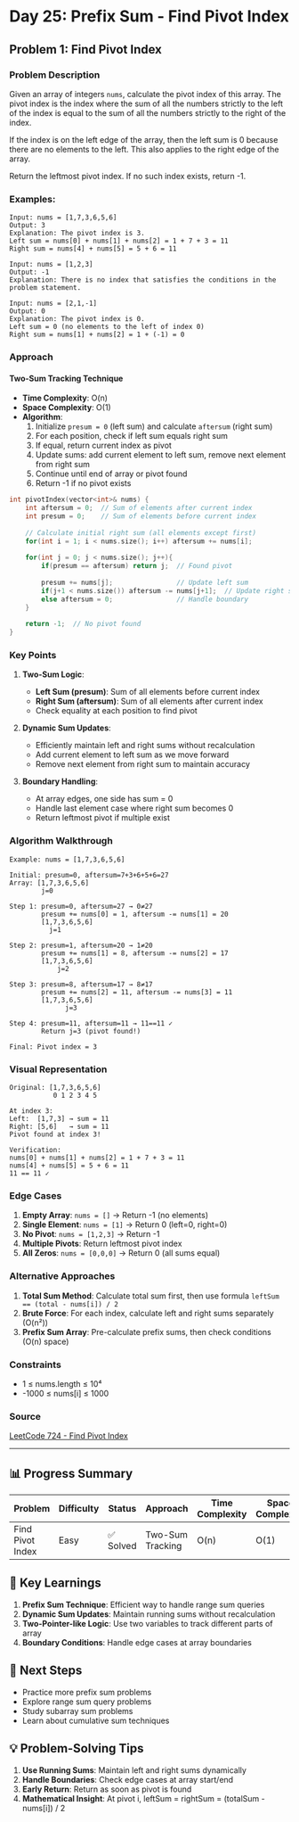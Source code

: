 # Day 25: Prefix Sum - Find Pivot Index

## Problem 1: Find Pivot Index

### Problem Description

Given an array of integers `nums`, calculate the pivot index of this array. The pivot index is the index where the sum of all the numbers strictly to the left of the index is equal to the sum of all the numbers strictly to the right of the index.

If the index is on the left edge of the array, then the left sum is 0 because there are no elements to the left. This also applies to the right edge of the array.

Return the leftmost pivot index. If no such index exists, return -1.

### Examples:

```
Input: nums = [1,7,3,6,5,6]
Output: 3
Explanation: The pivot index is 3.
Left sum = nums[0] + nums[1] + nums[2] = 1 + 7 + 3 = 11
Right sum = nums[4] + nums[5] = 5 + 6 = 11

Input: nums = [1,2,3]
Output: -1
Explanation: There is no index that satisfies the conditions in the problem statement.

Input: nums = [2,1,-1]
Output: 0
Explanation: The pivot index is 0.
Left sum = 0 (no elements to the left of index 0)
Right sum = nums[1] + nums[2] = 1 + (-1) = 0
```

### Approach

#### Two-Sum Tracking Technique

- **Time Complexity**: O(n)
- **Space Complexity**: O(1)
- **Algorithm**:
  1. Initialize `presum = 0` (left sum) and calculate `aftersum` (right sum)
  2. For each position, check if left sum equals right sum
  3. If equal, return current index as pivot
  4. Update sums: add current element to left sum, remove next element from right sum
  5. Continue until end of array or pivot found
  6. Return -1 if no pivot exists

```cpp
int pivotIndex(vector<int>& nums) {
    int aftersum = 0;  // Sum of elements after current index
    int presum = 0;    // Sum of elements before current index
    
    // Calculate initial right sum (all elements except first)
    for(int i = 1; i < nums.size(); i++) aftersum += nums[i];
    
    for(int j = 0; j < nums.size(); j++){
        if(presum == aftersum) return j;  // Found pivot
        
        presum += nums[j];                // Update left sum
        if(j+1 < nums.size()) aftersum -= nums[j+1];  // Update right sum
        else aftersum = 0;                // Handle boundary
    }
    
    return -1;  // No pivot found
}
```

### Key Points

1. **Two-Sum Logic**:
   - **Left Sum (presum)**: Sum of all elements before current index
   - **Right Sum (aftersum)**: Sum of all elements after current index
   - Check equality at each position to find pivot

2. **Dynamic Sum Updates**:
   - Efficiently maintain left and right sums without recalculation
   - Add current element to left sum as we move forward
   - Remove next element from right sum to maintain accuracy

3. **Boundary Handling**:
   - At array edges, one side has sum = 0
   - Handle last element case where right sum becomes 0
   - Return leftmost pivot if multiple exist

### Algorithm Walkthrough

```
Example: nums = [1,7,3,6,5,6]

Initial: presum=0, aftersum=7+3+6+5+6=27
Array: [1,7,3,6,5,6]
        j=0

Step 1: presum=0, aftersum=27 → 0≠27
        presum += nums[0] = 1, aftersum -= nums[1] = 20
        [1,7,3,6,5,6]
          j=1

Step 2: presum=1, aftersum=20 → 1≠20
        presum += nums[1] = 8, aftersum -= nums[2] = 17
        [1,7,3,6,5,6]
            j=2

Step 3: presum=8, aftersum=17 → 8≠17
        presum += nums[2] = 11, aftersum -= nums[3] = 11
        [1,7,3,6,5,6]
              j=3

Step 4: presum=11, aftersum=11 → 11==11 ✓
        Return j=3 (pivot found!)

Final: Pivot index = 3
```

### Visual Representation

```
Original: [1,7,3,6,5,6]
           0 1 2 3 4 5

At index 3:
Left:  [1,7,3] → sum = 11
Right: [5,6]   → sum = 11
Pivot found at index 3!

Verification:
nums[0] + nums[1] + nums[2] = 1 + 7 + 3 = 11
nums[4] + nums[5] = 5 + 6 = 11
11 == 11 ✓
```

### Edge Cases

1. **Empty Array**: `nums = []` → Return -1 (no elements)
2. **Single Element**: `nums = [1]` → Return 0 (left=0, right=0)
3. **No Pivot**: `nums = [1,2,3]` → Return -1
4. **Multiple Pivots**: Return leftmost pivot index
5. **All Zeros**: `nums = [0,0,0]` → Return 0 (all sums equal)

### Alternative Approaches

1. **Total Sum Method**: Calculate total sum first, then use formula `leftSum == (total - nums[i]) / 2`
2. **Brute Force**: For each index, calculate left and right sums separately (O(n²))
3. **Prefix Sum Array**: Pre-calculate prefix sums, then check conditions (O(n) space)

### Constraints

- 1 ≤ nums.length ≤ 10⁴
- -1000 ≤ nums[i] ≤ 1000

### Source

[LeetCode 724 - Find Pivot Index](https://leetcode.com/problems/find-pivot-index)

---

## 📊 Progress Summary

| Problem | Difficulty | Status | Approach | Time Complexity | Space Complexity |
|---------|------------|--------|----------|-----------------|------------------|
| Find Pivot Index | Easy | ✅ Solved | Two-Sum Tracking | O(n) | O(1) |

## 🎯 Key Learnings

1. **Prefix Sum Technique**: Efficient way to handle range sum queries
2. **Dynamic Sum Updates**: Maintain running sums without recalculation
3. **Two-Pointer-like Logic**: Use two variables to track different parts of array
4. **Boundary Conditions**: Handle edge cases at array boundaries

## 🚀 Next Steps

- Practice more prefix sum problems
- Explore range sum query problems
- Study subarray sum problems
- Learn about cumulative sum techniques

## 💡 Problem-Solving Tips

1. **Use Running Sums**: Maintain left and right sums dynamically
2. **Handle Boundaries**: Check edge cases at array start/end
3. **Early Return**: Return as soon as pivot is found
4. **Mathematical Insight**: At pivot i, leftSum = rightSum = (totalSum - nums[i]) / 2
